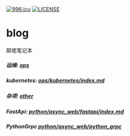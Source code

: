 [![996.icu](https://img.shields.io/badge/link-996.icu-red.svg)](https://996.icu)
[![LICENSE](https://img.shields.io/badge/license-Anti%20996-blue.svg)](https://github.com/996icu/996.ICU/blob/master/LICENSE)
# blog  
颠佬笔记本

##### 运维: [ops](https://github.com/ShutupJoJo/blog/tree/main/ops)
##### kubernetes: [ops/kubernetes/index.md](https://github.com/ShutupJoJo/blog/blob/main/ops/kubernetes/index.md)
##### 杂项: [other](https://github.com/ShutupJoJo/blog/tree/main/other)
##### FastApi: [python/async_web/fastapi/index.md](https://github.com/ShutupJoJo/blog/blob/main/python/async_web/fastapi/index.md)
##### PythonGrpc [python/async_web/python_grpc](https://github.com/ShutupJoJo/blog/blob/main/python/async_web/python_grpc/index.md)

